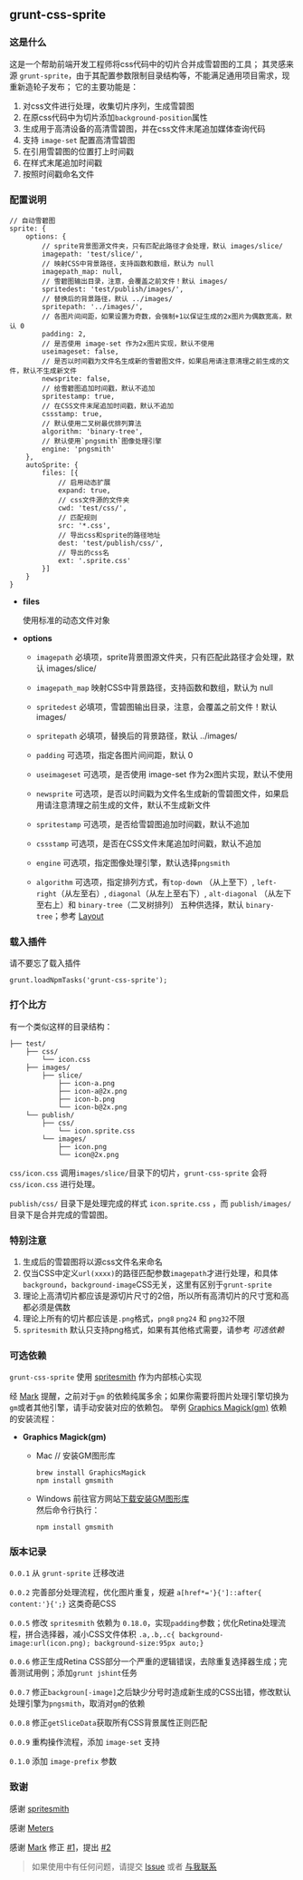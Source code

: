 ## grunt-css-sprite

### 这是什么

这是一个帮助前端开发工程师将css代码中的切片合并成雪碧图的工具；
其灵感来源 `grunt-sprite`，由于其配置参数限制目录结构等，不能满足通用项目需求，现重新造轮子发布；
它的主要功能是：

1. 对css文件进行处理，收集切片序列，生成雪碧图
2. 在原css代码中为切片添加`background-position`属性
3. 生成用于高清设备的高清雪碧图，并在css文件末尾追加媒体查询代码
4. 支持 `image-set` 配置高清雪碧图
4. 在引用雪碧图的位置打上时间戳
5. 在样式末尾追加时间戳
6. 按照时间戳命名文件

  
### 配置说明

    // 自动雪碧图
    sprite: {
        options: {
            // sprite背景图源文件夹，只有匹配此路径才会处理，默认 images/slice/
            imagepath: 'test/slice/',
            // 映射CSS中背景路径，支持函数和数组，默认为 null
            imagepath_map: null,
            // 雪碧图输出目录，注意，会覆盖之前文件！默认 images/
            spritedest: 'test/publish/images/',
            // 替换后的背景路径，默认 ../images/
            spritepath: '../images/',
            // 各图片间间距，如果设置为奇数，会强制+1以保证生成的2x图片为偶数宽高，默认 0
            padding: 2,
            // 是否使用 image-set 作为2x图片实现，默认不使用
			useimageset: false,
            // 是否以时间戳为文件名生成新的雪碧图文件，如果启用请注意清理之前生成的文件，默认不生成新文件
            newsprite: false,
            // 给雪碧图追加时间戳，默认不追加
            spritestamp: true,
            // 在CSS文件末尾追加时间戳，默认不追加
            cssstamp: true,
            // 默认使用二叉树最优排列算法
            algorithm: 'binary-tree',
            // 默认使用`pngsmith`图像处理引擎
            engine: 'pngsmith'
        },
        autoSprite: {
            files: [{
                // 启用动态扩展
                expand: true,
                // css文件源的文件夹
                cwd: 'test/css/',
                // 匹配规则
                src: '*.css',
                // 导出css和sprite的路径地址
                dest: 'test/publish/css/',
                // 导出的css名
                ext: '.sprite.css'
            }]
        }
    }

* **files**

    使用标准的动态文件对象
    
* **options**

    * `imagepath` 
        必填项，sprite背景图源文件夹，只有匹配此路径才会处理，默认 images/slice/

    * `imagepath_map`
    	映射CSS中背景路径，支持函数和数组，默认为 null
        
    * `spritedest` 
        必填项，雪碧图输出目录，注意，会覆盖之前文件！默认 images/
        
    * `spritepath` 
        必填项，替换后的背景路径，默认 ../images/

    * `padding` 
        可选项，指定各图片间间距，默认 0
	
	* `useimageset` 
        可选项，是否使用 image-set 作为2x图片实现，默认不使用

    * `newsprite` 
        可选项，是否以时间戳为文件名生成新的雪碧图文件，如果启用请注意清理之前生成的文件，默认不生成新文件

    * `spritestamp` 
        可选项，是否给雪碧图追加时间戳，默认不追加

    * `cssstamp` 
        可选项，是否在CSS文件末尾追加时间戳，默认不追加
        
    * `engine` 
        可选项，指定图像处理引擎，默认选择`pngsmith`

    * `algorithm` 
        可选项，指定排列方式，有`top-down` （从上至下）, `left-right`（从左至右）, `diagonal`（从左上至右下）, `alt-diagonal` （从左下至右上）和 `binary-tree`（二叉树排列） 五种供选择，默认 `binary-tree`；参考 [Layout](https://github.com/twolfson/layout/)

### 载入插件

请不要忘了载入插件

    grunt.loadNpmTasks('grunt-css-sprite');    
    
### 打个比方

有一个类似这样的目录结构：
        
    ├── test/                
        ├── css/    
            └── icon.css        
        ├── images/    
            ├── slice/    
                ├── icon-a.png
                ├── icon-a@2x.png        
                ├── icon-b.png
                └── icon-b@2x.png
        └── publish/
            ├── css/
                └── icon.sprite.css
            └── images/    
                ├── icon.png
                └── icon@2x.png
        
`css/icon.css` 调用`images/slice/`目录下的切片，`grunt-css-sprite` 会将 `css/icon.css` 进行处理。

`publish/css/` 目录下是处理完成的样式 `icon.sprite.css` ，而 `publish/images/` 目录下是合并完成的雪碧图。

### 特别注意

1. 生成后的雪碧图将以源css文件名来命名
2. 仅当CSS中定义`url(xxxx)`的路径匹配参数`imagepath`才进行处理，和具体`background`，`background-image`CSS无关，这里有区别于`grunt-sprite`
3. 理论上高清切片都应该是源切片尺寸的2倍，所以所有高清切片的尺寸宽和高都必须是偶数
4. 理论上所有的切片都应该是`.png`格式，`png8` `png24` 和 `png32`不限
5. `spritesmith` 默认只支持png格式，如果有其他格式需要，请参考 *可选依赖*

### 可选依赖

`grunt-css-sprite` 使用 [spritesmith](https://github.com/Ensighten/spritesmith) 作为内部核心实现

经 [Mark](https://github.com/jsmarkus) 提醒，之前对于`gm` 的依赖纯属多余；如果你需要将图片处理引擎切换为`gm`或者其他引擎，请手动安装对应的依赖包。
举例 [Graphics Magick(gm)](http://www.graphicsmagick.org/) 依赖的安装流程：
    
* **Graphics Magick(gm)**

    * Mac
        // 安装GM图形库    
        ```
        brew install GraphicsMagick    
        npm install gmsmith
        ```

    * Windows
        前往官方网站[下载安装GM图形库](http://www.graphicsmagick.org/download.html)    
        然后命令行执行：
        ```
        npm install gmsmith
        ```

### 版本记录

`0.0.1` 从 `grunt-sprite` 迁移改进

`0.0.2` 完善部分处理流程，优化图片重复，规避 `a[href*='}{']::after{ content:'}{';}` 这类奇葩CSS

`0.0.5` 修改 `spritesmith` 依赖为 `0.18.0`，实现`padding`参数；优化Retina处理流程，拼合选择器，减小CSS文件体积 `.a,.b,.c{ background-image:url(icon.png); background-size:95px auto;}`

`0.0.6` 修正生成Retina CSS部分一个严重的逻辑错误，去除重复选择器生成；完善测试用例；添加`grunt jshint`任务

`0.0.7` 修正`backgroun[-image]`之后缺少分号时造成新生成的CSS出错，修改默认处理引擎为`pngsmith`，取消对`gm`的依赖

`0.0.8` 修正`getSliceData`获取所有CSS背景属性正则匹配

`0.0.9` 重构操作流程，添加 `image-set` 支持

`0.1.0` 添加 `image-prefix` 参数

### 致谢

感谢 [spritesmith](https://github.com/Ensighten/spritesmith)

感谢 [Meters](https://github.com/hellometers)

感谢 [Mark](https://github.com/jsmarkus) 修正 [#1](https://github.com/laoshu133/grunt-css-sprite/pull/1)，提出 [#2](https://github.com/laoshu133/grunt-css-sprite/pull/2) 

> 如果使用中有任何问题，请提交 [Issue](https://github.com/laoshu133/grunt-css-sprite/issues) 或者 [与我联系](http://www.laoshu133.com)
